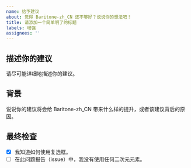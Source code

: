 ```yaml
---
name: 给予建议
about: 觉得 Baritone-zh_CN 还不够好？说说你的想法吧！
title: 请添加一个简单明了的标题
labels: 增强
assignees: ''
---
```


## 描述你的建议
请尽可能详细地描述你的建议。

## 背景
说说你的建议将会给 Baritone-zh_CN 带来什么样的提升，或者该建议背后的原因。

## 最终检查
- [x] 我知道如何使用复选框。
- [ ] 在此问题报告（issue）中，我没有使用任何二次元元素。
